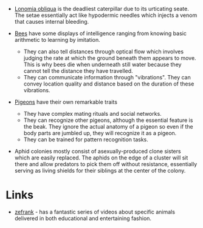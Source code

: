 * [Lonomia obliqua](https://en.wikipedia.org/wiki/Lonomia_obliqua) is the deadliest caterpillar due to its urticating seate. The setae essentially act like hypodermic needles which injects a venom that causes internal bleeding. 

* [Bees](https://www.youtube.com/watch?v=M6hGjh9SJ_M) have some displays of intelligence ranging from knowing basic arithmetic to learning by imitation. 
	* They can also tell distances through optical flow which involves judging the rate at which the ground beneath them appears to move. This is why bees die when underneath still water because they cannot tell the distance they have travelled. 
	* They can communicate information through "vibrations". They can convey location quality and distance based on the duration of these vibrations. 

* [Pigeons](https://www.youtube.com/watch?v=LfYV39SKIiM&t=2s) have their own remarkable traits
	* They have complex mating rituals and social networks. 
	* They can recognize other pigeons, although the essential feature is the beak. They ignore the actual anatomy of a pigeon so even if the body parts are jumbled up, they will recognize it as a pigeon.
	* They can be trained for pattern recognition tasks. 

* Aphid colonies mostly consist of asexually-produced clone sisters which are easily replaced. The aphids on the edge of a cluster will sit there and allow predators to pick them off without resistance, essentially serving as living shields for their siblings at the center of the colony.
# Links 
* [zefrank](https://www.youtube.com/@zefrank) - has a fantastic series of videos about specific animals delivered in both educational and entertaining fashion. 